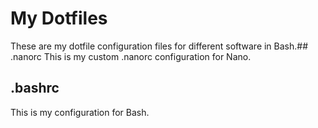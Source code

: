 # My Dotfiles
These are my dotfile configuration files for different software in Bash.## .nanorc 
This is my custom .nanorc configuration for Nano. 
## .bashrc 
This is my configuration for Bash. 


